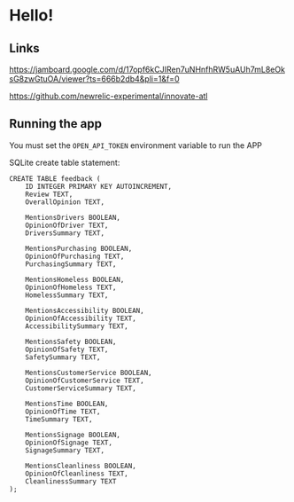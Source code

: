 # Hello!

## Links
https://jamboard.google.com/d/17opf6kCJIRen7uNHnfhRW5uAUh7mL8eOksG8zwGtuOA/viewer?ts=666b2db4&pli=1&f=0

https://github.com/newrelic-experimental/innovate-atl

## Running the app
You must set the `OPEN_API_TOKEN` environment variable to run the APP

SQLite create table statement:

```
CREATE TABLE feedback (
    ID INTEGER PRIMARY KEY AUTOINCREMENT,
    Review TEXT,
    OverallOpinion TEXT,

    MentionsDrivers BOOLEAN,
    OpinionOfDriver TEXT,
    DriversSummary TEXT,

    MentionsPurchasing BOOLEAN,
    OpinionOfPurchasing TEXT,
    PurchasingSummary TEXT,

    MentionsHomeless BOOLEAN,
    OpinionOfHomeless TEXT,
    HomelessSummary TEXT,

    MentionsAccessibility BOOLEAN,
    OpinionOfAccessibility TEXT,
    AccessibilitySummary TEXT,

    MentionsSafety BOOLEAN,
    OpinionOfSafety TEXT,
    SafetySummary TEXT,

    MentionsCustomerService BOOLEAN,
    OpinionOfCustomerService TEXT,
    CustomerServiceSummary TEXT,

    MentionsTime BOOLEAN,
    OpinionOfTime TEXT,
    TimeSummary TEXT,

    MentionsSignage BOOLEAN,
    OpinionOfSignage TEXT,
    SignageSummary TEXT,
    
    MentionsCleanliness BOOLEAN,
    OpinionOfCleanliness TEXT,
    CleanlinessSummary TEXT
);
```
